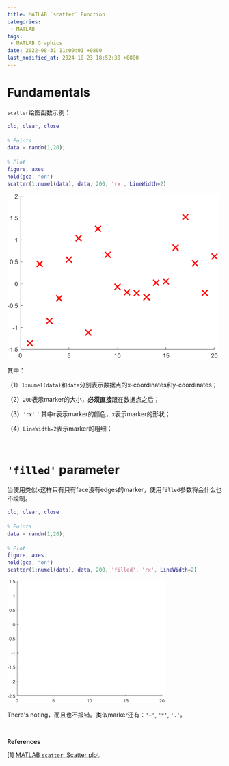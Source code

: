 ```yaml
---
title: MATLAB `scatter` Function
categories: 
 - MATLAB
tags:
 - MATLAB Graphics
date: 2022-08-31 11:09:01 +0800
last_modified_at: 2024-10-23 18:52:30 +0800
---
```


# Fundamentals

`scatter`绘图函数示例：

```matlab
clc, clear, close

% Points
data = randn(1,20);

% Plot
figure, axes
hold(gca, "on")
scatter(1:numel(data), data, 200, 'rx', LineWidth=2)
```

<img src="https://github.com/HelloWorld-1017/blog-images/blob/main/migration/img/image-20220831101149145.png?raw=true" alt="image-20220831101149145" style="zoom:67%;" />

其中：

（1）`1:numel(data)`和`data`分别表示数据点的x-coordinates和y-coordinates；

（2）`200`表示marker的大小，**必须直接**跟在数据点之后；

（3）`'rx'`：其中`r`表示marker的颜色，`x`表示marker的形状；

（4）`LineWidth=2`表示marker的粗细；

<br>

# `'filled'` parameter

当使用类似`x`这样只有只有face没有edges的marker，使用`filled`参数将会什么也不绘制。

```matlab
clc, clear, close

% Points
data = randn(1,20);

% Plot
figure, axes
hold(gca, "on")
scatter(1:numel(data), data, 200, 'filled', 'rx', LineWidth=2)
```

<img src="https://github.com/HelloWorld-1017/blog-images/blob/main/migration/img/image-20220831120750565.png?raw=true" alt="image-20220831120750565" style="zoom:50%;" />

There's noting，而且也不报错。类似marker还有：`'+'`, `'*'`, `'.'`。

<br>

**References**

[1] [MATLAB `scatter`: Scatter plot](https://ww2.mathworks.cn/help/matlab/ref/scatter.html).